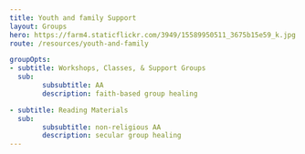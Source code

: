 ```yaml
---
title: Youth and family Support
layout: Groups
hero: https://farm4.staticflickr.com/3949/15589950511_3675b15e59_k.jpg
route: /resources/youth-and-family

groupOpts:
- subtitle: Workshops, Classes, & Support Groups
  sub:
        subsubtitle: AA
        description: faith-based group healing

- subtitle: Reading Materials
  sub:
        subsubtitle: non-religious AA
        description: secular group healing
---
```

